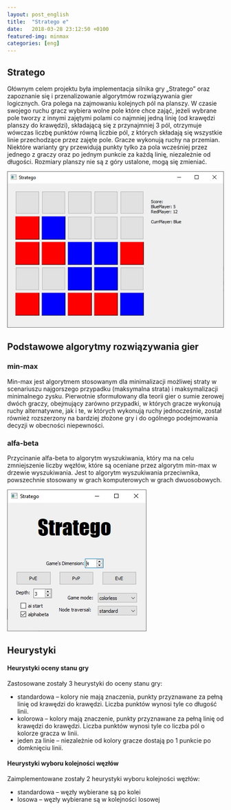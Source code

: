 ```yaml
---
layout: post_english
title:  "Stratego e"
date:   2018-03-28 23:12:50 +0100
featured-img: minmax
categories: [eng]
---
```

## Stratego
Głównym celem projektu była implementacja silnika gry „Stratego” oraz zapoznanie się i przenalizowanie algorytmów rozwiązywania gier logicznych. 
Gra polega na zajmowaniu kolejnych pól na planszy. W czasie swojego ruchu gracz wybiera wolne pole które chce zająć, jeżeli wybrane pole tworzy z innymi zajętymi polami co najmniej jedną linię (od krawędzi planszy do krawędzi), składającą się z przynajmniej 3 pól, otrzymuje wówczas liczbę punktów równą liczbie pól, z których składają się wszystkie linie przechodzące przez zajęte pole. Gracze wykonują ruchy na przemian. Niektóre warianty gry przewidują punkty tylko za pola wcześniej przez jednego z graczy oraz po jednym punkcie za każdą linię, niezależnie od długości. Rozmiary planszy nie są z góry ustalone, mogą się zmieniać.

![](https://raw.githubusercontent.com/jacekbla/jacekbla.github.io/master/assets/img/posts/content/stratego/stratego.jpg)

## Podstawowe algorytmy rozwiązywania gier

### min-max
Min-max jest algorytmem stosowanym dla minimalizacji możliwej straty w scenariuszu najgorszego przypadku (maksymalna strata) i maksymalizacji minimalnego zysku. Pierwotnie sformułowany dla teorii gier o sumie zerowej dwóch graczy, obejmujący zarówno przypadki, w których gracze wykonują ruchy alternatywne, jak i te, w których wykonują ruchy jednocześnie, został również rozszerzony na bardziej złożone gry i do ogólnego podejmowania decyzji w obecności niepewności.

### alfa-beta
Przycinanie alfa-beta to algorytm wyszukiwania, który ma na celu zmniejszenie liczby węzłów, które są oceniane przez algorytm min-max w drzewie wyszukiwania. Jest to algorytm wyszukiwania przeciwnika, powszechnie stosowany w grach komputerowych w grach dwuosobowych.

![](https://raw.githubusercontent.com/jacekbla/jacekbla.github.io/master/assets/img/posts/content/stratego/menu.jpg)

## Heurystyki 

#### Heurystyki oceny stanu gry
Zastosowane zostały 3 heurystyki do oceny stanu gry:
- standardowa – kolory nie mają znaczenia, punkty przyznawane za pełną linię od krawędzi do krawędzi. Liczba punktów wynosi tyle co długość linii.
- kolorowa – kolory mają znaczenie, punkty przyznawane za pełną linię od krawędzi do krawędzi. Liczba punktów wynosi tyle co liczba pól o kolorze gracza w linii.
- jeden za linie – niezależnie od kolory gracze dostają po 1 punkcie po domknięciu linii.

#### Heurystyki wyboru kolejności węzłów
Zaimplementowane zostały 2 heurystyki wyboru kolejności węzłów:
- standardowa – węzły wybierane są po kolei
- losowa – węzły wybierane są w kolejności losowej
